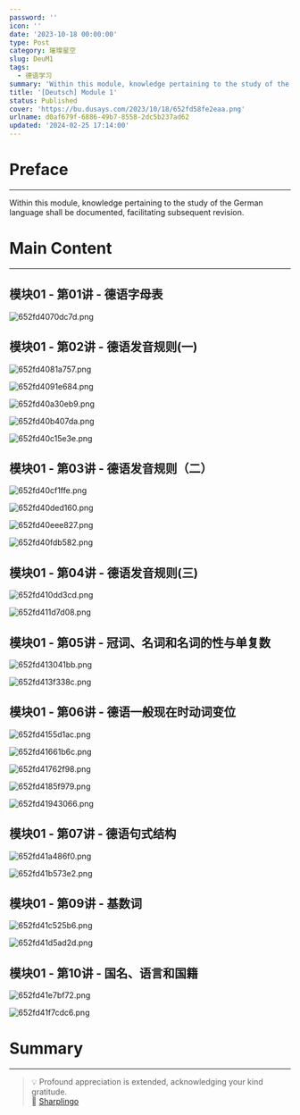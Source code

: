 ```yaml
---
password: ''
icon: ''
date: '2023-10-18 00:00:00'
type: Post
category: 璀璨星空
slug: DeuM1
tags:
  - 德语学习
summary: 'Within this module, knowledge pertaining to the study of the German language shall be documented, facilitating subsequent revision.'
title: '[Deutsch] Module 1'
status: Published
cover: 'https://bu.dusays.com/2023/10/18/652fd58fe2eaa.png'
urlname: d0af679f-6886-49b7-8558-2dc5b237ad62
updated: '2024-02-25 17:14:00'
---
```


# Preface


---


Within this module, knowledge pertaining to the study of the German language shall be documented, facilitating subsequent revision.


# Main Content


---


## 模块01 - 第01讲 - 德语字母表


![652fd4070dc7d.png](https://bu.dusays.com/2023/10/18/652fd4070dc7d.png)


## 模块01 - 第02讲 - 德语发音规则(一)


![652fd4081a757.png](https://bu.dusays.com/2023/10/18/652fd4081a757.png)


![652fd4091e684.png](https://bu.dusays.com/2023/10/18/652fd4091e684.png)


![652fd40a30eb9.png](https://bu.dusays.com/2023/10/18/652fd40a30eb9.png)


![652fd40b407da.png](https://bu.dusays.com/2023/10/18/652fd40b407da.png)


![652fd40c15e3e.png](https://bu.dusays.com/2023/10/18/652fd40c15e3e.png)


## 模块01 - 第03讲 - 德语发音规则（二）


![652fd40cf1ffe.png](https://bu.dusays.com/2023/10/18/652fd40cf1ffe.png)


![652fd40ded160.png](https://bu.dusays.com/2023/10/18/652fd40ded160.png)


![652fd40eee827.png](https://bu.dusays.com/2023/10/18/652fd40eee827.png)


![652fd40fdb582.png](https://bu.dusays.com/2023/10/18/652fd40fdb582.png)


## 模块01 - 第04讲 - 德语发音规则(三)


![652fd410dd3cd.png](https://bu.dusays.com/2023/10/18/652fd410dd3cd.png)


![652fd411d7d08.png](https://bu.dusays.com/2023/10/18/652fd411d7d08.png)


## 模块01 - 第05讲 - 冠词、名词和名词的性与单复数


![652fd413041bb.png](https://bu.dusays.com/2023/10/18/652fd413041bb.png)


![652fd413f338c.png](https://bu.dusays.com/2023/10/18/652fd413f338c.png)


## 模块01 - 第06讲 - 德语一般现在时动词变位


![652fd4155d1ac.png](https://bu.dusays.com/2023/10/18/652fd4155d1ac.png)


![652fd41661b6c.png](https://bu.dusays.com/2023/10/18/652fd41661b6c.png)


![652fd41762f98.png](https://bu.dusays.com/2023/10/18/652fd41762f98.png)


![652fd4185f979.png](https://bu.dusays.com/2023/10/18/652fd4185f979.png)


![652fd41943066.png](https://bu.dusays.com/2023/10/18/652fd41943066.png)


## 模块01 - 第07讲 - 德语句式结构


![652fd41a486f0.png](https://bu.dusays.com/2023/10/18/652fd41a486f0.png)


![652fd41b573e2.png](https://bu.dusays.com/2023/10/18/652fd41b573e2.png)


## 模块01 - 第09讲 - 基数词


![652fd41c525b6.png](https://bu.dusays.com/2023/10/18/652fd41c525b6.png)


![652fd41d5ad2d.png](https://bu.dusays.com/2023/10/18/652fd41d5ad2d.png)


## 模块01 - 第10讲 - 国名、语言和国籍


![652fd41e7bf72.png](https://bu.dusays.com/2023/10/18/652fd41e7bf72.png)


![652fd41f7cdc6.png](https://bu.dusays.com/2023/10/18/652fd41f7cdc6.png)


# Summary


---


> 💡 Profound appreciation is extended, acknowledging your kind gratitude.  
> 🌺 [Sharplingo](https://sharplingo.cn/)


